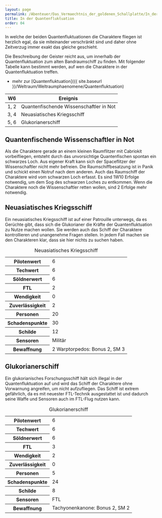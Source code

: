 ```yaml
---
layout: page
permalink: /Abenteuer/Das_Vermaechtnis_der_goldenen_Schallplatte/In_der_Quantenfluktuation
title: In der Quantenfluktuation
order: 04
---
```




In welche der beiden Quantenfluktuationen die Charaktere fliegen ist herzlich egal, da sie miteinander verschränkt sind und daher ohne Zeitverzug immer exakt das gleiche geschieht.

Die Beschreibung der Geister reicht aus, um innerhalb der Quantenfluktuation zum alten Bandraumschiff zu finden. Mit folgender Tabelle kann bestimmt werden, auf wen die Charaktere in der Quantenfluktuation treffen.

- mehr zur [Quantenfluktuation]({{ site.baseurl }}/Weltraum/Weltraumphaenomene/Quantenfluktuation)

<table>
<thead>
<tr><th>W6</th><th>Ereignis</th></tr>
</thead>
<tbody>
<tr><td>1, 2</td><td>Quantenfischende Wissenschaftler in Not</td></tr>
<tr><td>3, 4</td><td>Neuasiatisches Kriegsschiff</td></tr>
<tr><td>5, 6</td><td>Glukorianerschiff</td></tr>
</tbody>
</table>

## Quantenfischende Wissenschaftler in Not

Als die Charaktere gerade an einem kleinen Raumflitzer mit Cabriokit vorbeifliegen, entsteht durch das unvorsichtige Quantenfischen spontan ein schwarzes Loch. Aus eigener Kraft kann sich der Spaceflitzer der Wissenschaftler nicht mehr befreien. Die Raumschiffbesatzung ist in Panik und schickt einen Notruf nach dem anderen. Auch das Raumschiff der Charaktere wird vom schwarzen Loch erfasst. Es sind <span class="dice">1W10</span> Erfolge notwendig, um dem Sog des schwarzen Loches zu entkommen. Wenn die Charaktere noch die Wissenschaftler retten wollen, sind 2 Erfolge mehr notwendig.

## Neuasiatisches Kriegsschiff

Ein neuasiatisches Kriegsschiff ist auf einer Patrouille unterwegs, da es Gerüchte gibt, dass sich die Glukorianer die Kräfte der Quantenfluktuation zu Nutze machen wollen. Sie werden auch das Schiff der Charaktere kontrollieren und unangenehme Fragen stellen. In jedem Fall machen sie den Charakteren klar, dass sie hier nichts zu suchen haben.

<table>
<caption>Neuasiatisches Kriegsschiff</caption>
<tbody>
<tr><th>Pilotenwert</th><td>6</td></tr>
<tr><th>Techwert</th><td>6</td></tr>
<tr><th>Söldnerwert</th><td>6</td></tr>
<tr><th>FTL</th><td>2</td></tr>
<tr><th>Wendigkeit</th><td>0</td></tr>
<tr><th>Zuverlässigkeit</th><td>2</td></tr>
<tr><th>Personen</th><td>20</td></tr>
<tr><th>Schadenspunkte</th><td>30</td></tr>
<tr><th>Schilde</th><td>12</td></tr>
<tr><th>Sensoren</th><td>Militär</td></tr>
<tr><th>Bewaffnung</th><td>2 Warptorpedos: Bonus 2, SM 3</td></tr>
</tbody>
</table>

## Glukorianerschiff

Ein glukorianisches Forschungsschiff hält sich illegal in der Quantenfluktuation auf und wird das Schiff der Charaktere ohne Vorwarnung angreifen, um nicht aufzufliegen. Das Schiff ist extrem gefährlich, da es mit neuester FTL-Technik ausgestattet ist und dadurch seine Waffe und Sensoren auch im FTL-Flug nutzen kann.

<table>
<caption>Glukorianerschiff</caption>
<tbody>
<tr><th>Pilotenwert</th><td>6</td></tr>
<tr><th>Techwert</th><td>6</td></tr>
<tr><th>Söldnerwert</th><td>6</td></tr>
<tr><th>FTL</th><td>3</td></tr>
<tr><th>Wendigkeit</th><td>2</td></tr>
<tr><th>Zuverlässigkeit</th><td>0</td></tr>
<tr><th>Personen</th><td>5</td></tr>
<tr><th>Schadenspunkte</th><td>24</td></tr>
<tr><th>Schilde</th><td>8</td></tr>
<tr><th>Sensoren</th><td>FTL</td></tr>
<tr><th>Bewaffnung</th><td>Tachyonenkanone: Bonus 2, SM 2</td></tr>
</tbody>
</table>
